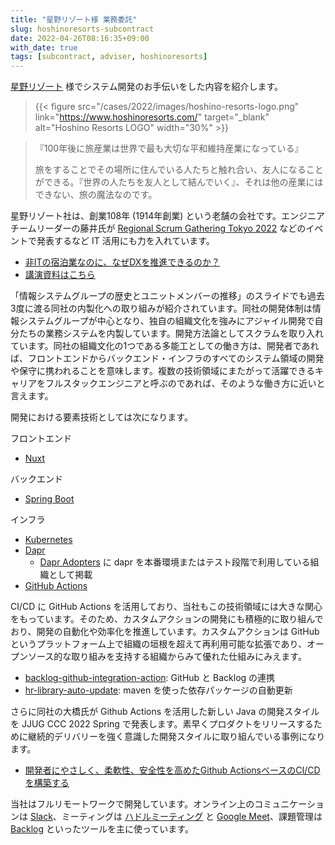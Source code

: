 ```yaml
---
title: "星野リゾート様 業務委託"
slug: hoshinoresorts-subcontract
date: 2022-04-26T08:16:35+09:00
with_date: true
tags: [subcontract, adviser, hoshinoresorts]
---
```


[星野リゾート](https://www.hoshinoresorts.com/) 様でシステム開発のお手伝いをした内容を紹介します。

> {{< figure src="/cases/2022/images/hoshino-resorts-logo.png" link="https://www.hoshinoresorts.com/" target="_blank" alt="Hoshino Resorts LOGO" width="30%" >}}

> 『100年後に旅産業は世界で最も大切な平和維持産業になっている』
> 
> 旅をすることでその場所に住んでいる人たちと触れ合い、友人になることができる。『世界の人たちを友人として結んでいく』、それは他の産業にはできない、旅の魔法なのです。

星野リゾート社は、創業108年 (1914年創業) という老舗の会社です。エンジニアチームリーダーの藤井氏が [Regional Scrum Gathering Tokyo 2022](https://2022.scrumgatheringtokyo.org/index.html) などのイベントで発表するなど IT 活用にも力を入れています。

* [非ITの宿泊業なのに、なぜDXを推進できるのか？](https://confengine.com/conferences/regional-scrum-gathering-tokyo-2022/proposal/16167/itdx)
* [講演資料はこちら](https://www.slideshare.net/ssuser91c7c7/itdx-250944800)

「情報システムグループの歴史とユニットメンバーの推移」のスライドでも過去3度に渡る同社の内製化への取り組みが紹介されています。同社の開発体制は情報システムグループが中心となり、独自の組織文化を強みにアジャイル開発で自分たちの業務システムを内製しています。開発方法論としてスクラムを取り入れています。同社の組織文化の1つである多能工としての働き方は、開発者であれば、フロントエンドからバックエンド・インフラのすべてのシステム領域の開発や保守に携われることを意味します。複数の技術領域にまたがって活躍できるキャリアをフルスタックエンジニアと呼ぶのであれば、そのような働き方に近いと言えます。

開発における要素技術としては次になります。

フロントエンド
* [Nuxt](https://nuxtjs.org/ja/)

バックエンド
* [Spring Boot](https://spring.io/projects/spring-boot)

インフラ
* [Kubernetes](https://kubernetes.io/)
* [Dapr](https://dapr.io/)
  * [Dapr Adopters](https://github.com/dapr/community/blob/master/ADOPTERS.md) に dapr を本番環境またはテスト段階で利用している組織として掲載
* [GitHub Actions](https://github.co.jp/features/actions)

CI/CD に GitHub Actions を活用しており、当社もこの技術領域には大きな関心をもっています。そのため、カスタムアクションの開発にも積極的に取り組んでおり、開発の自動化や効率化を推進しています。カスタムアクションは GitHub というプラットフォーム上で組織の垣根を超えて再利用可能な拡張であり、オープンソース的な取り組みを支持する組織からみて優れた仕組みにみえます。

* [backlog-github-integration-action](https://github.com/kazamori/backlog-github-integration-action): GitHub と Backlog の連携
* [hr-library-auto-update](https://github.com/HoshinoResort/hr-library-auto-update): maven を使った依存パッケージの自動更新

さらに同社の大橋氏が Github Actions を活用した新しい Java の開発スタイルを JJUG CCC 2022 Spring で発表します。素早くプロダクトをリリースするために継続的デリバリーを強く意識した開発スタイルに取り組んでいる事例になります。

* [開発者にやさしく、柔軟性、安全性を高めたGithub ActionsベースのCI/CDを構築する](https://fortee.jp/jjug-ccc-2022-spring/proposal/153b87bf-85c4-4274-9954-4e3f614724cb)

当社はフルリモートワークで開発しています。オンライン上のコミュニケーションは [Slack](https://slack.com/)、ミーティングは [ハドルミーティング](https://slack.com/intl/ja-jp/help/articles/4402059015315-Slack-%E3%81%A7%E3%83%8F%E3%83%89%E3%83%AB%E3%83%9F%E3%83%BC%E3%83%86%E3%82%A3%E3%83%B3%E3%82%B0%E3%82%92%E4%BD%BF%E7%94%A8%E3%81%99%E3%82%8B) と [Google Meet](https://workspace.google.com/products/meet/)、課題管理は [Backlog](https://backlog.com/ja/) といったツールを主に使っています。
